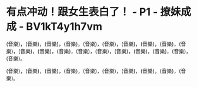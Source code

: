 # 有点冲动！跟女生表白了！ - P1 - 撩妹成成 - BV1kT4y1h7vm

(音樂)，(音樂)，(音樂)，(音樂)，(音樂)，(音樂)，(音樂)，(音樂)，(音樂)，(音樂)，(音樂)，(音樂)，(音樂)，(音樂)，(音樂)，(音樂)，(音樂)，(音樂)，(音樂)，(音樂)。

(音樂)，(音樂)，(音樂)，(音樂)，(音樂)，(音樂)，(音樂)，(音樂)，(音樂)，(音樂)。